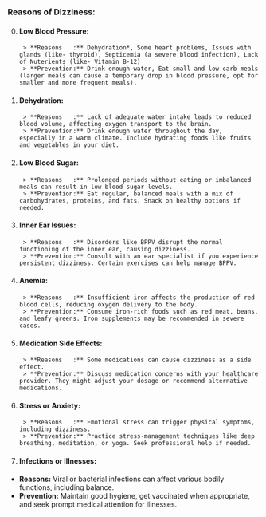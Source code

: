 ### **Reasons of Dizziness:**
0. #### **Low Blood Pressure:**
		> **Reasons   :** Dehydration*, Some heart problems, Issues with glands (like- thyroid), Septicemia (a severe blood infection), Lack of Nuterients (like- Vitamin B-12)
		> **Prevention:** Drink enough water, Eat small and low-carb meals (larger meals can cause a temporary drop in blood pressure, opt for smaller and more frequent meals).
1. #### **Dehydration:**
		> **Reasons   :** Lack of adequate water intake leads to reduced blood volume, affecting oxygen transport to the brain.
		> **Prevention:** Drink enough water throughout the day, especially in a warm climate. Include hydrating foods like fruits and vegetables in your diet.
2. #### **Low Blood Sugar:**
		> **Reasons   :** Prolonged periods without eating or imbalanced meals can result in low blood sugar levels.
		> **Prevention:** Eat regular, balanced meals with a mix of carbohydrates, proteins, and fats. Snack on healthy options if needed.
3. #### **Inner Ear Issues:**
		> **Reasons   :** Disorders like BPPV disrupt the normal functioning of the inner ear, causing dizziness.
		> **Prevention:** Consult with an ear specialist if you experience persistent dizziness. Certain exercises can help manage BPPV.
4. #### **Anemia:**
		> **Reasons   :** Insufficient iron affects the production of red blood cells, reducing oxygen delivery to the body.
		> **Prevention:** Consume iron-rich foods such as red meat, beans, and leafy greens. Iron supplements may be recommended in severe cases.
5. #### **Medication Side Effects:**
		> **Reasons   :** Some medications can cause dizziness as a side effect.
		> **Prevention:** Discuss medication concerns with your healthcare provider. They might adjust your dosage or recommend alternative medications.
6. #### **Stress or Anxiety:**
		> **Reasons   :** Emotional stress can trigger physical symptoms, including dizziness.
		> **Prevention:** Practice stress-management techniques like deep breathing, meditation, or yoga. Seek professional help if needed.
7. #### **Infections or Illnesses:**
* **Reasons:** Viral or bacterial infections can affect various bodily functions, including balance.
* **Prevention:** Maintain good hygiene, get vaccinated when appropriate, and seek prompt medical attention for illnesses.